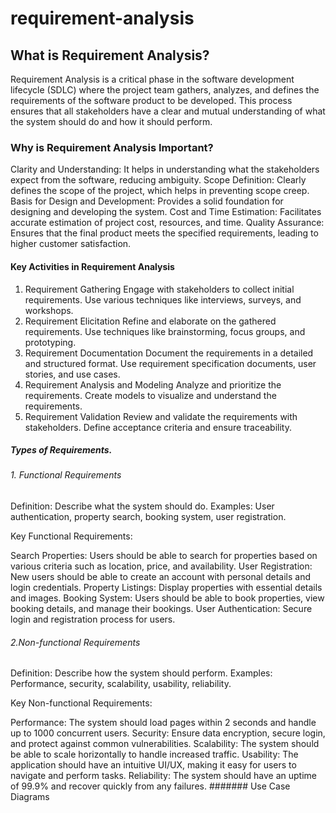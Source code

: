 # requirement-analysis
## What is Requirement Analysis?
Requirement Analysis is a critical phase in the software development lifecycle (SDLC) where the project team gathers, analyzes, and defines the requirements of the software product to be developed. This process ensures that all stakeholders have a clear and mutual understanding of what the system should do and how it should perform.
### Why is Requirement Analysis Important?
Clarity and Understanding: It helps in understanding what the stakeholders expect from the software, reducing ambiguity.
Scope Definition: Clearly defines the scope of the project, which helps in preventing scope creep.
Basis for Design and Development: Provides a solid foundation for designing and developing the system.
Cost and Time Estimation: Facilitates accurate estimation of project cost, resources, and time.
Quality Assurance: Ensures that the final product meets the specified requirements, leading to higher customer satisfaction.
#### Key Activities in Requirement Analysis
1. Requirement Gathering
Engage with stakeholders to collect initial requirements.
Use various techniques like interviews, surveys, and workshops.
2. Requirement Elicitation
Refine and elaborate on the gathered requirements.
Use techniques like brainstorming, focus groups, and prototyping.
3. Requirement Documentation
Document the requirements in a detailed and structured format.
Use requirement specification documents, user stories, and use cases.
4. Requirement Analysis and Modeling
Analyze and prioritize the requirements.
Create models to visualize and understand the requirements.
5. Requirement Validation
Review and validate the requirements with stakeholders.
Define acceptance criteria and ensure traceability.
##### Types of Requirements.
###### 1. Functional Requirements 
Definition: Describe what the system should do.
Examples: User authentication, property search, booking system, user registration.

Key Functional Requirements:

Search Properties: Users should be able to search for properties based on various criteria such as location, price, and availability.
User Registration: New users should be able to create an account with personal details and login credentials.
Property Listings: Display properties with essential details and images.
Booking System: Users should be able to book properties, view booking details, and manage their bookings.
User Authentication: Secure login and registration process for users.
###### 2.Non-functional Requirements
Definition: Describe how the system should perform.
Examples: Performance, security, scalability, usability, reliability.

Key Non-functional Requirements:

Performance: The system should load pages within 2 seconds and handle up to 1000 concurrent users.
Security: Ensure data encryption, secure login, and protect against common vulnerabilities.
Scalability: The system should be able to scale horizontally to handle increased traffic.
Usability: The application should have an intuitive UI/UX, making it easy for users to navigate and perform tasks.
Reliability: The system should have an uptime of 99.9% and recover quickly from any failures.
#######  Use Case Diagrams
